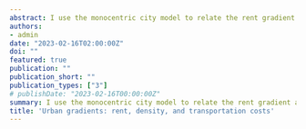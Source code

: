 ```yaml
---
abstract: I use the monocentric city model to relate the rent gradient and the density gradient to a third gradient describing transportation costs. I estimate rent gradients for 734 cities world\-wide using internationally comparable data on Airbnb objects. The average elasticity of rent to distance to the city center is -0.06. Rent gradients are less pronounced in cities that are smaller, situated by a large body of water, or located in upper-middle-income countries. Density gradients are more negative than rent gradients for most cities. Combining the two, I estimate the elasticity of transportation costs to distance to the city center to be around 0.3 on average, which implies a concave transportation cost function. This procedure relates closely to an approach Duranton and Puga (2022) use to determine their model's urban cost parameter. While I precisely match their estimate of 0.07 for the United States, my global estimate of 0.3 suggests that the US might be an outlier.
authors:
- admin
date: "2023-02-16T02:00:00Z"
doi: ""
featured: true
publication: ""
publication_short: ""
publication_types: ["3"]
# publishDate: "2023-02-16T00:00:00Z"
summary: I use the monocentric city model to relate the rent gradient and the density gradient to a third gradient describing transportation costs. I estimate rent gradients for 734 cities world\-wide using internationally comparable data on Airbnb objects. The average elasticity of rent to distance to the city center is -0.06. Rent gradients are less pronounced in cities that are smaller, situated by a large body of water, or located in upper-middle-income countries. Density gradients are more negative than rent gradients for most cities. Combining the two, I estimate the elasticity of transportation costs to distance to the city center to be around 0.3 on average, which implies a concave transportation cost function. This procedure relates closely to an approach Duranton and Puga (2022) use to determine their model's urban cost parameter. While I precisely match their estimate of 0.07 for the United States, my global estimate of 0.3 suggests that the US might be an outlier.
title: 'Urban gradients: rent, density, and transportation costs'
---
```


